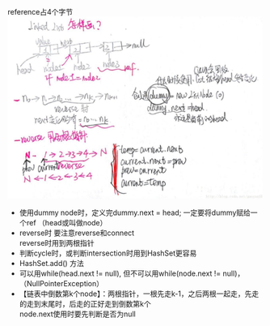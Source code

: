 reference占4个字节 <br>
![image](https://github.com/Yanssie/CodePractice/blob/master/image/LinedList.png)
- 使用dummy node时，定义完dummy.next = head; 一定要将dummy赋给一个ref （head或叫做node）
- reverse时
要注意reverse和connect<br>
reverse时用到两根指针
- 判断cycle时，或判断intersection时用到HashSet更容易 
- HashSet.add() 方法
- 可以用while(head.next != null), 但不可以用while(node.next != null)， （NullPointerException）
- 【链表中倒数第k个node】：两根指针，一根先走k-1，之后两根一起走，先走的走到末尾时，后走的正好走到倒数第k个 <br>
node.next使用时要先判断是否为null
